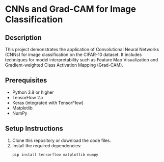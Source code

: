 # CNNs and Grad-CAM for Image Classification

## Description
This project demonstrates the application of Convolutional Neural Networks (CNNs) for image classification on the CIFAR-10 dataset. It includes techniques for model interpretability such as Feature Map Visualization and Gradient-weighted Class Activation Mapping (Grad-CAM).

## Prerequisites
- Python 3.8 or higher
- TensorFlow 2.x
- Keras (integrated with TensorFlow)
- Matplotlib
- NumPy

## Setup Instructions
1. Clone this repository or download the code files.
2. Install the required dependencies:
   ```bash
   pip install tensorflow matplotlib numpy
